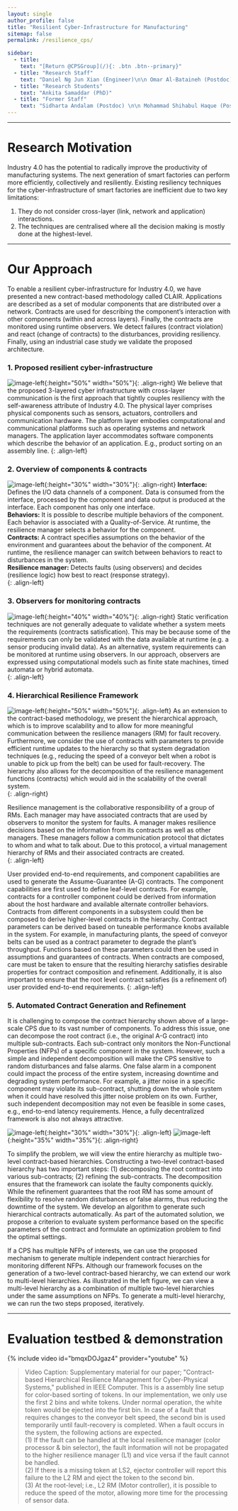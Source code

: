```yaml
---
layout: single
author_profile: false
title: "Resilient Cyber-Infrastructure for Manufacturing"
sitemap: false
permalink: /resilience_cps/

sidebar:
  - title:
    text: "[Return @CPSGroup](/){: .btn .btn--primary}"
  - title: "Research Staff"
    text: "Daniel Ng Jun Xian (Engineer)\n\n Omar Al-Bataineh (Postdoc)"
  - title: "Research Students"
    text: "Ankita Samaddar (PhD)"
  - title: "Former Staff"
    text: "Sidharta Andalam (Postdoc) \n\n Mohammad Shihabul Haque (Postdoc)"
---
```


******

# Research Motivation

Industry 4.0 has the potential to radically improve the productivity of manufacturing systems. The next generation of smart factories can perform more efficiently, collectively and resiliently. Existing resiliency techniques for the cyber-infrastructure of smart factories are inefficient due to two key limitations: 
1. They do not consider cross-layer (link, network and application) interactions. 
2. The techniques are centralised where all the decision making is mostly done at the highest-level.

******

# Our Approach

To enable a resilient cyber-infrastructure for Industry 4.0, we have presented a new contract-based methodology called CLAIR. Applications are described as a set of modular components that are distributed over a network. Contracts are used for describing the component’s interaction with other components (within and across layers). Finally, the contracts are monitored using runtime observers. We detect failures (contract violation) and react (change of contracts) to the disturbances, providing resiliency. Finally, using an industrial case study we validate the proposed architecture.

### 1. Proposed resilient cyber-infrastructure

![image-left](/_pages/assets/resilience_cps/images/CILayers.jpg){:height="50%" width="50%"}{: .align-right}
We believe that the proposed 3-layered cyber infrastructure with cross-layer communication is the first approach that tightly couples resiliency with the self-awareness attribute of Industry 4.0. The physical layer comprises physical components such as sensors, actuators, controllers and communication hardware. The platform layer embodies computational and communicational platforms such as operating systems and network managers. The application layer accommodates software components which describe the behavior of an application. E.g., product sorting on an assembly line.
{: .align-left}

### 2. Overview of components & contracts

![image-left](/_pages/assets/resilience_cps/images/ComponentOverview.jpg){:height="30%" width="30%"}{: .align-right}
**Interface:** Defines the I/O data channels of a component. Data is consumed from the interface, processed by the component and data output is produced at the interface. Each component has only one interface.  
**Behaviors:** It is possible to describe multiple behaviors of the component. Each behavior is associated with a Quality-of-Service. At runtime, the resilience manager selects a behavior for the component.  
**Contracts:** A contract specifies assumptions on the behavior of the environment and guarantees about the behavior of the component. At runtime, the resilience manager can switch between behaviors to react to disturbances in the system.  
**Resilience manager:** Detects faults (using observers) and decides (resilience logic) how best to react (response strategy).  
{: .align-left}

### 3. Observers for monitoring contracts
![image-left](/_pages/assets/resilience_cps/images/ObserversOverview.jpg){:height="40%" width="40%"}{: .align-right}
Static verification techniques are not generally adequate to validate whether a system meets the requirements (contracts satisfication). This may be because some of the requirements can only be validated with the data available at runtime (e.g. a sensor producing invalid data). As an alternative, system requirements can be monitored at runtime using observers. In our approach, observers are expressed using computational models such as finite state machines, timed automata or hybrid automata.  
{: .align-left}

### 4. Hierarchical Resilience Framework
![image-left](/_pages/assets/resilience_cps/images/HierarchicalFramework.PNG){:height="50%" width="50%"}{: .align-left}
As an extension to the contract-based methodology, we present the hierarchical approach, which is to improve scalability and to allow for more meaningful communication between the resilience managers (RM) for fault recovery. Furthermore, we consider the use of contracts with parameters to provide efficient runtime updates to the hierarchy so that system degradation techniques (e.g., reducing the speed of a conveyor belt when a robot is unable to pick up from the belt) can be used for fault-recovery. The hierarchy also allows for the decomposition of the resilience management functions (contracts) which would aid in the scalability of the overall system.  
{: .align-right}

Resilience management is the collaborative responsibility of a group of RMs. Each manager may have associated contracts that are used by observers to monitor the system for faults. A manager makes resilience decisions based on the information from its contracts as well as other managers. These managers follow a communication protocol that dictates to whom and what to talk about. Due to this protocol, a virtual management hierarchy of RMs and their associated contracts are created.  
{: .align-left}

User provided end-to-end requirements, and component capabilities are used to generate the Assume-Guarantee (A-G) contracts. The component capabilities are first used to define leaf-level contracts. For example, contracts for a controller component could be derived from information about the host hardware and available alternate controller behaviors. Contracts from different components in a subsystem could then be composed to derive higher-level contracts in the hierarchy. Contract parameters can be derived based on tuneable performance knobs available in the system. For example, in manufacturing plants, the speed of conveyor belts can be used as a contract parameter to degrade the plant’s throughput. Functions based on these parameters could then be used in assumptions and guarantees of contracts. When contracts are composed, care must be taken to ensure that the resulting hierarchy satisfies desirable properties for contract composition and refinement. Additionally, it is also important to ensure that the root level contract satisfies (is a refinement of) user provided end-to-end requirements.
{: .align-left}

### 5. Automated Contract Generation and Refinement

It is challenging to compose the contract hierarchy shown above of a large-scale CPS due to its vast number of components. To address this issue, one can decompose the root contract (i.e., the original A-G contract) into multiple sub-contracts. Each sub-contract only monitors the Non-Functional Properties (NFPs) of a specific component in the system. However, such a simple and independent decomposition will make the CPS sensitive to random disturbances and false alarms. One false alarm in a component could impact the process of the entire system, increasing downtime and degrading system performance. For example, a jitter noise in a specific component may violate its sub-contract, shutting down the whole system when it could have resolved this jitter noise problem on its own. Further, such independent decomposition may not even be feasible in some cases, e.g., end-to-end latency requirements. Hence, a fully decentralized framework is also not always attractive. 

![image-left](/_pages/assets/resilience_cps/images/refine_twoLevel.png){:height="30%" width="30%"}{: .align-left}
![image-left](/_pages/assets/resilience_cps/images/refine_flowchart.png){:height="35%" width="35%"}{: .align-right}

To simplify the problem, we will view the entire hierarchy as multiple two-level contract-based hierarchies. Constructing a two-level contract-based hierarchy has two important steps: (1) decomposing the root contract into various sub-contracts; (2) refining the sub-contracts. The decomposition ensures that the framework can isolate the faulty components quickly. While the refinement guarantees that the root RM has some amount of flexibility to resolve random disturbances or false alarms, thus reducing the downtime of the system. We develop an algorithm to generate such hierarchical contracts automatically. As part of the automated solution, we propose a criterion to evaluate system performance based on the specific parameters of the contract and formulate an optimization problem to find the optimal settings.

If a CPS has multiple NFPs of interests, we can use the proposed mechanism to generate multiple independent contract hierarchies for monitoring different NFPs. Although our framework focuses on the generation of a two-level contract-based hierarchy, we can extend our work to multi-level hierarchies. As illustrated in the left figure, we can view a multi-level hierarchy as a combination of multiple two-level hierarchies under the same assumptions on NFPs. To generate a multi-level hierarchy, we can run the two steps proposed, iteratively. 


******
# Evaluation testbed & demonstration
{% include video id="bmqxDOJgaz4" provider="youtube" %}
> Video Caption: Supplementary material for our paper; "Contract-based Hierarchical Resilience Management for Cyber-Physical Systems," published in IEEE Computer. This is a assembly line setup for color-based sorting of tokens. In our implementation, we only use the first 2 bins and white tokens. Under normal operation, the white token would be ejected into the first bin. In case of a fault that requires changes to the conveyor belt speed, the second bin is used temporarily until fault-recovery is completed. When a fault occurs in the system, the following actions are expected.  
(1) If the fault can be handled at the local resilience manager (color processor & bin selector), the fault information will not be propagated to the higher resilience manager (L1) and vice versa if the fault cannot be handled.  
(2) If there is a missing token at LS2, ejector controller will report this failure to the L2 RM and eject the token to the second bin.  
(3) At the root-level; i.e., L2 RM (Motor controller), it is possible to reduce the speed of the motor, allowing more time for the processing of sensor data.

